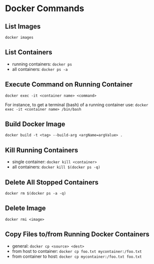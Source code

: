<!-- TITLE: Docker -->
<!-- SUBTITLE: Tips & Tricks for Docker -->

# Docker Commands
## List Images
`docker images`

## List Containers
* running containers: `docker ps`
* all containers: `docker ps -a`

## Execute Command on Running Container
`docker exec -it <container name> <command>`

For instance, to get a terminal (bash) of a running container use:
`docker exec -it <container name> /bin/bash`

## Build Docker Image
`docker build -t <tag> --build-arg <argName=argValue> .`

## Kill Running Containers
* single container: `docker kill <container>`
* all containers: `docker kill $(docker ps -q)`

## Delete All Stopped Containers
`docker rm $(docker ps -a -q)`

## Delete Image
`docker rmi <image>`

## Copy Files to/from Running Docker Containers
* general: `docker cp <source> <dest>`
* from host to container: `docker cp foo.txt mycontainer:/foo.txt`
* from container to host: `docker cp mycontainer:/foo.txt foo.txt`